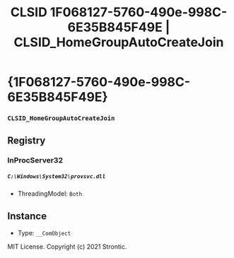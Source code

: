 ﻿---
title: "CLSID 1F068127-5760-490e-998C-6E35B845F49E | CLSID_HomeGroupAutoCreateJoin"
excerpt: What is COM-Object CLSID 1F068127-5760-490e-998C-6E35B845F49E?
---

# {1F068127-5760-490e-998C-6E35B845F49E}

### `CLSID_HomeGroupAutoCreateJoin`

## Registry


### InProcServer32

##### `C:\Windows\System32\provsvc.dll`
* ThreadingModel: `Both`

## Instance

* Type: `__ComObject`

MIT License. Copyright (c) 2021 Strontic.


